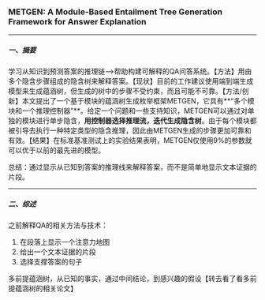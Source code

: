 ### METGEN: A Module-Based Entailment Tree Generation Framework for Answer Explanation

---

##### 一、摘要

学习从知识到预测答案的推理链—>帮助构建可解释的QA问答系统。【方法】用由多个隐含步骤组成的隐含树来解释答案。【现状】目前的工作建议使用端到端生成模型来生成蕴涵树，但生成的树中的步骤不受约束，而且可能不可靠。【方法/创新】本文提出了一个基于模块的蕴涵树生成枚举框架METGEN，它具有**“多个模块和一个推理控制器”**。给定一个问题和一些支持知识，METGEN可以通过对单独的模块进行单步隐含，**用控制器选择推理流，迭代生成隐含树**。由于每个模块都被引导去执行一种特定类型的隐含推理，因此由METGEN生成的步骤更加可靠和有效。【结果】在标准基准测试上的实验结果表明，METGEN仅使用9%的参数就可以优于以前的最先进的模型。

总结：通过显示从已知到答案的推理线来解释答案，而不是简单地显示文本证据的片段。

----

##### 二、综述

之前解释QA的相关方法与技术：

1.  在段落上显示一个注意力地图
2. 给出一个文本证据的片段
3. 选择支撑答案的句子

多前提蕴涵树，从已知的事实，通过中间结论，到感兴趣的假设【转去看了看多前提蕴涵树的相关论文】


